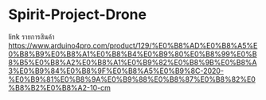 # Spirit-Project-Drone
link รายการสินค้า
https://www.arduino4pro.com/product/129/%E0%B8%AD%E0%B8%A5%E0%B8%B9%E0%B8%A1%E0%B8%B4%E0%B9%80%E0%B8%99%E0%B8%B5%E0%B8%A2%E0%B8%A1%E0%B9%82%E0%B8%9B%E0%B8%A3%E0%B9%84%E0%B8%9F%E0%B8%A5%E0%B9%8C-2020-%E0%B9%81%E0%B8%9A%E0%B9%88%E0%B8%87%E0%B8%82%E0%B8%B2%E0%B8%A2-10-cm
